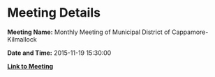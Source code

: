 # Meeting Details

**Meeting Name:** Monthly Meeting of Municipal District of Cappamore-Kilmallock

**Date and Time:** 2015-11-19 15:30:00

**[Link to Meeting](https://www.limerick.ie/council/whats-on/monthly-meeting-municipal-district-cappamore-kilmallock-21)**
